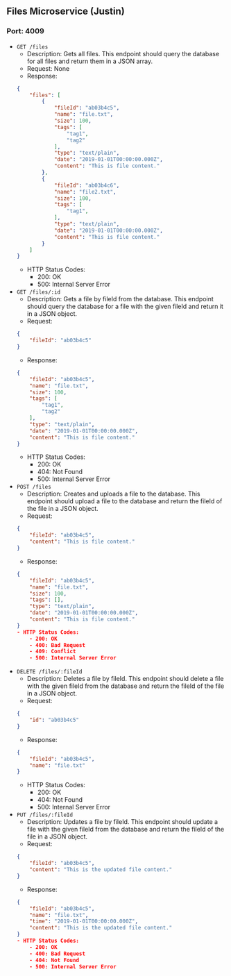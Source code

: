 ## **Files Microservice (Justin)**

### Port: 4009

- `GET /files`
    - Description: Gets all files. This endpoint should query the database for all files and return them in a JSON array.
    - Request: None
    - Response: 
    ```json
    {
        "files": [
            {
                "fileId": "ab03b4c5",
                "name": "file.txt",
                "size": 100,
                "tags": [
                    "tag1",
                    "tag2"
                ],
                "type": "text/plain",
                "date": "2019-01-01T00:00:00.000Z",
                "content": "This is file content."
            },
            {
                "fileId": "ab03b4c6",
                "name": "file2.txt",
                "size": 100,
                "tags": [
                    "tag1",
                ],
                "type": "text/plain",
                "date": "2019-01-01T00:00:00.000Z",
                "content": "This is file content."
            }
        ]
    }
    ```
    - HTTP Status Codes:
        - 200: OK
        - 500: Internal Server Error
- `GET /files/:id`
    - Description: Gets a file by fileId from the database. This endpoint should query the database for a file with the given fileId and return it in a JSON object.
    - Request: 
    ```json
    {
        "fileId": "ab03b4c5"
    }
    ```
    - Response: 
    ```json
    {
        "fileId": "ab03b4c5",
        "name": "file.txt",
        "size": 100,
        "tags": [
            "tag1",
            "tag2"
        ],
        "type": "text/plain",
        "date": "2019-01-01T00:00:00.000Z",
        "content": "This is file content."
    }
    ```
    - HTTP Status Codes:
        - 200: OK
        - 404: Not Found
        - 500: Internal Server Error
- `POST /files`
    - Description: Creates and uploads a file to the database. This endpoint should upload a file to the database and return the fileId of the file in a JSON object.
    - Request: 
    ```json
    {
        "fileId": "ab03b4c5",
        "content": "This is file content."
    }
    ```
    - Response: 
    ```json
    {
        "fileId": "ab03b4c5",
        "name": "file.txt",
        "size": 100,
        "tags": [],
        "type": "text/plain",
        "date": "2019-01-01T00:00:00.000Z",
        "content": "This is file content."
    }
    - HTTP Status Codes:
        - 200: OK
        - 400: Bad Request
        - 409: Conflict
        - 500: Internal Server Error        
- `DELETE /files/:fileId`
    - Description: Deletes a file by fileId. This endpoint should delete a file with the given fileId from the database and return the fileId of the file in a JSON object.
    - Request: 
    ```json
    {
        "id": "ab03b4c5"
    }
    ```
    - Response: 
    ```json
    {
        "fileId": "ab03b4c5",
        "name": "file.txt"
    }
    ```
    - HTTP Status Codes:
        - 200: OK
        - 404: Not Found
        - 500: Internal Server Error
- `PUT /files/:fileId`
    - Description: Updates a file by fileId. This endpoint should update a file with the given fileId from the database and return the fileId of the file in a JSON object.
    - Request: 
    ```json
    {
        "fileId": "ab03b4c5",
        "content": "This is the updated file content."
    }
    ```
    - Response: 
    ```json
    {
        "fileId": "ab03b4c5",
        "name": "file.txt",
        "time": "2019-01-01T00:00:00.000Z",
        "content": "This is the updated file content."
    }
    - HTTP Status Codes:
        - 200: OK
        - 400: Bad Request
        - 404: Not Found
        - 500: Internal Server Error
